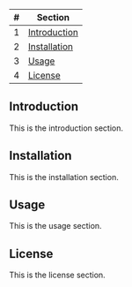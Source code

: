 | # | Section             |
|---|---------------------|
| 1 | [Introduction](#introduction) |
| 2 | [Installation](#installation) |
| 3 | [Usage](#usage)            |
| 4 | [License](#license)          |

## Introduction
This is the introduction section.

## Installation
This is the installation section.

## Usage
This is the usage section.

## License
This is the license section.
